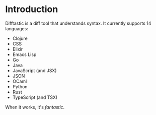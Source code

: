 # Introduction

Difftastic is a diff tool that understands syntax. It currently
supports 14 languages:

* Clojure
* CSS
* Elixir
* Emacs Lisp
* Go
* Java
* JavaScript (and JSX)
* JSON
* OCaml
* Python
* Rust
* TypeScript (and TSX)

When it works, it's *fantastic*.
